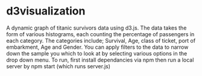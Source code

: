 # d3visualization
A dynamic graph of titanic survivors data using d3.js.
The data takes the form of various histograms, each counting the percentage of passengers in each category. 
The categories include; Survival, Age, class of ticket, port of embarkment, Age and Gender.
You can apply filters to the data to narrow down the sample you which to look at by selecting various options in the drop down menu.
To run, first install dependancies via npm then run a local server by npm start (which runs server.js)
